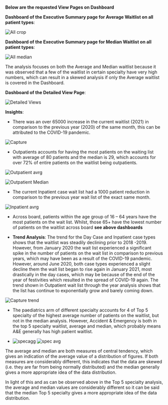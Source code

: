 **Below are the requested View Pages on Dashboard**

**Dashboard of the Executive Summary page for Average Waitlist on all patient types**:

![All crop](https://github.com/user-attachments/assets/0ae94389-4ac6-45ba-b784-8a6f5288641b)

**Dashboard of the Executive Summary page for Median Waitlist on all patient types**:

![All median](https://github.com/user-attachments/assets/e77ec487-3db1-4074-8be4-d035478a9f0a)

The analysis focuses on both the Average and Median waitlist because it was observed that a few of the waitlist in certain specialty have very high numbers, which can result in a skewed analysis if only the Average waitlist is covered in the Dashboard. 

**Dashboard of the Detailed View Page**:

![Detailed Views](https://github.com/user-attachments/assets/61a0ca10-d8c6-47c8-aacf-9be96135dc3e)

**Insights**:

- There was an over 65000 increase in the current waitlist (2021) in comparison to the previous year (2020) of the same month, this can be attributed to the COVID-19 pandemic.

![Capture](https://github.com/user-attachments/assets/f5e18652-a1e7-4e3a-b5e3-42899629a58d)

-	Outpatients accounts for having the most patients on the waiting list with average of 80 patients and the median is 29, which accounts for over 72% of entire patients on the waitlist being outpatients.

![Outpatient avrg](https://github.com/user-attachments/assets/2f562393-8cb2-47c5-af2f-571f9a82931c)

![Outpatient Median](https://github.com/user-attachments/assets/9de81724-2b8e-45f1-a214-6b6efec833ca)

-	The current Inpatient case wait list had a 1000 patient reduction in comparison to the previous year wait list of the exact same month.

![Inpatient avrg](https://github.com/user-attachments/assets/00edbc5b-600e-4e8b-ae97-1c3102391c66)

-	Across board, patients within the age group of 16 – 64 years have the most patients on the wait list. Whilst, those 65+ have the lowest number of patients on the waitlist across board **see above dashboards**

- **Trend Analysis**: The trend for the Day Case and Inpatient case types shows that the waitlist was steadily declining prior to 2018 -2019. However, from January 2020 the wait list experienced a significant spike in the number of patients on the wait list in comparison to previous years, which may have been as a result of the COVID-19 pandemic. However, around June 2020, both case types experienced a slight decline them the wait list began to rise again in January 2021, most drastically in the day cases, which may be because of the end of the year of festivities which resulted in the spread of COVID-19 again. 
The trend shown in Outpatient wait list through the year analysis shows that the list has continue to exponentially grow and barely coming down.

![Capture trend](https://github.com/user-attachments/assets/49bc9aa0-6b1a-4057-9e66-ac85b0258196)


-	The paediatrics arm of different specialty accounts for 4 of Top 5 specialty of the highest average number of patients on the waitlist, but not in the median analysis. However, Accident & Emergency is both in the top 5 specialty waitlist, average and median, which probably means A&E generally has high patient waitlist.

-	![specagg](https://github.com/user-attachments/assets/a377b9e0-18f0-45d1-a149-0a8497195f5a)   ![spec avg](https://github.com/user-attachments/assets/ea697472-00ec-4eb5-97dd-05692aeec538)


The average and median are both measures of central tendency, which gives an indication of the average value of a distribution of figures. If both measures are considerably different, this indicates that the data are skewed (i.e. they are far from being normally distributed) and the median generally gives a more appropriate idea of the data distribution.

In light of this and as can be observed above in the Top 5 specialty analysis, the average and median values are considerably different so it can be said that the median Top 5 specialty gives a more appropriate idea of the data distribution.

